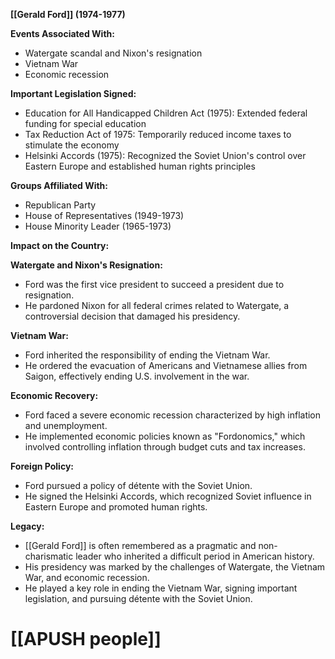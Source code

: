 **[[Gerald Ford]] (1974-1977)**

**Events Associated With:**

* Watergate scandal and Nixon's resignation
* Vietnam War
* Economic recession

**Important Legislation Signed:**

* Education for All Handicapped Children Act (1975): Extended federal funding for special education
* Tax Reduction Act of 1975: Temporarily reduced income taxes to stimulate the economy
* Helsinki Accords (1975): Recognized the Soviet Union's control over Eastern Europe and established human rights principles

**Groups Affiliated With:**

* Republican Party
* House of Representatives (1949-1973)
* House Minority Leader (1965-1973)

**Impact on the Country:**

**Watergate and Nixon's Resignation:**

* Ford was the first vice president to succeed a president due to resignation.
* He pardoned Nixon for all federal crimes related to Watergate, a controversial decision that damaged his presidency.

**Vietnam War:**

* Ford inherited the responsibility of ending the Vietnam War.
* He ordered the evacuation of Americans and Vietnamese allies from Saigon, effectively ending U.S. involvement in the war.

**Economic Recovery:**

* Ford faced a severe economic recession characterized by high inflation and unemployment.
* He implemented economic policies known as "Fordonomics," which involved controlling inflation through budget cuts and tax increases.

**Foreign Policy:**

* Ford pursued a policy of détente with the Soviet Union.
* He signed the Helsinki Accords, which recognized Soviet influence in Eastern Europe and promoted human rights.

**Legacy:**

* [[Gerald Ford]] is often remembered as a pragmatic and non-charismatic leader who inherited a difficult period in American history.
* His presidency was marked by the challenges of Watergate, the Vietnam War, and economic recession.
* He played a key role in ending the Vietnam War, signing important legislation, and pursuing détente with the Soviet Union.
# [[APUSH people]]